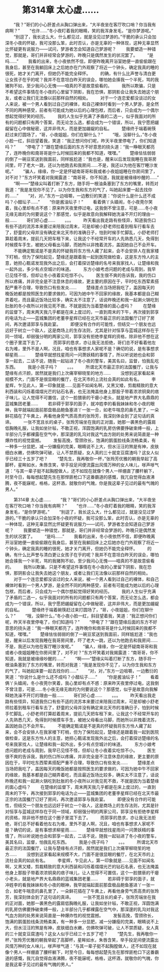 # 　　第314章 太心虚……
　　“我？”哥们的小心肝差点从胸口弹出来，“大半夜坐在客厅吹口哨？你当我有病啊？”
　　“也许……”冬小夜盯着我的眼睛，笑的我浑身发毛，“是你梦游呢。”
　　“别逗了，我长这么大，什么都见过，就是没见过梦游的。”干脆的承认只会加深冬小夜的怀疑，我可没那么笨，此时否认，亦是无辜的一种体现，这种无辜显然比怀疑更有说服力——试问，梦游者怎会知道自己梦游呢？
　　我要塑造一种错觉，那就是，哥们并非经常会梦游的，昨晚只是偶然发生的状况罢了。
　　“是吗……”
　　我看的出来，冬小夜依然不信，即便昨晚离开浴室她便一直偷偷跟在我身后，甚至在我躺回床上之后她亦在门外观察了将近一个钟头，确定我真的睡的很死，她才关门离开，但她仍不能完全释怀。
　　的确，有什么比声誉与清白更让女孩子在乎的呢？我并不在意坦白昨天的误会，哪怕她会揍我一个半死，骂的我猪狗不如，至少我问心无愧——咱真的不是故意偷看的。
　　我所以欺骗，只是不希望这件事情在冬小夜的心里留下阴影，我在恐惧，那阴影会让我失去她这个朋友，或者让我们无法像以前那样自然的相处。
　　对于一个连恋爱都没谈过的女人来说，被一个男人看到过自己的裸体，和自己裸体时看到一个男人梦游，是全然不同的两种感受，前者有可能成为她以后的心理包袱，而后者，只会成为一个偶尔想起觉得好笑的经历。
　　我的人生似乎充满了矛盾的二选一，似乎我面对的所有的问题都只有两个答案，而无论怎么选，都会成为一个错误，所以，我宁愿把龌龊留在心中做秘密，这并非伟大，而是更加龌龊的自私。
　　楚缘终于端着碗筷赶过来打圆场了，“哥，小夜姐姐，你们在聊什么？”
　　“哦，没聊什么，”冬小夜小脸一红，斜目望着我，笑道：“我正想问你们呢，昨天半夜里停电了，你们知道吗？”
　　“停电了？”跟在楚缘后面的东方不好意思的挠头道：“我一睁眼天都亮了，连昨晚你和南哥哥是什么时候回来的我都不知道，嘿嘿。”
　　楚缘怯怯弱弱的倒了一碗豆浆送到我面前，同样尴尬道：“我也是，醒来以后发现我睡在我哥房间里，吓了老大一跳，还以为他跑去和我房间……不是，我还以为他在客厅睡沙发呢。”
　　“骗人，缘缘，你一定是怀疑南哥哥和我或者小夜姐姐睡在你房间里了，对不对？”东方坏笑着对我揭露道：“南哥哥，你不知道，我就是被缘缘吵醒的……”
　　“啊——”楚缘尖叫着打断了东方，随手将一根油条塞到了东方的嘴里，转而对我道：“我是发现你不见了，以为你生我和东方的气了，叫她起床要一起去找你的……”
　　“对，对，”东方一边咀嚼，一边敷衍的笑道：“你说什么是什么还不成吗？小醋坛子……”
　　“你是酱油坛子！”
　　看着俩丫头嬉闹，冬小夜莞尔笑着，我心里却有点不惑：原来昨天夜里停过电，这我倒不曾注意，可是……冬小夜无缘无故的为何要说这个？那感觉，似乎是故意向我解释她洗澡不开灯的理由一般……
　　哥们好心虚……
　　。。。
　　昨天看出我走路有些怪异，知道我伤口有些不适的流苏本来要过来陪我过周末，可是却被小舒老师拉着到租车行看车去了，舒童的父母并没有确定来北天市的准确日子，怕到时候手忙脚乱，小舒老师打算趁着周末，提前几天把车租下来，让我这个不经常开车的人先熟悉几天，免得到时候摸车手生，被她父母看出马脚，而她所以非拽着流苏，盖因她自己不会开车。
　　不能确定甄诺是不是真的怀疑我将东方怜人藏了起来，会不会安排人在我家楼下盯梢，但为了保险起见，楚缘还是跟着我一起到医院做检查，这是东方怜人的主意，她担心甄诺发现我外出之后，会打着探访楚缘的名号来我家找人，让楚缘和我一起外出，多少有点空城计的味道。
　　东方小娘考虑问题的老成与周到，我早已见怪不怪，但却让冬小夜着实吃惊不小。
　　医生很不爽的告诉我，我的伤口所以疼痛，并非完全是不注意休息的缘故，更主要的原因在于，平时吃东西荤素搭配严重不合理，导致伤口有些发炎……
　　楚缘差点当场把我吃了，盖因每天的晚饭她都是按照医生的要求做的，可因为她中午不回家的缘故，我基本都是自己糊弄着吃，而且最近饭场比较多，确实太不注意了，话说昨晚还和我一起涮火锅吃到肚胀的冬小夜所以对我见死不救，不就是因为当着楚缘的面心虚吗？
　　在楚缘的监督下，周末两天我几乎都是在床上度过的，一直到周末的下午，再次接到郭享的电话为止——蓝城集团的老董李星辉已经在北天市最正宗的法国餐厅订好了房间，再次邀请郭享与我赴宴。
　　即便没有合作的可能性，但结交一个朋友也远远好于树立一个敌人，这是商场上的生存法则，尤其是针对恒享与蓝城这样存在于同一领域，却弱强分明的两家公司，郭享没有拒绝李星辉的资格，除非他不想在这个圈子里混下去了。
　　而郭享的恳求，亦让我无法拒绝，哥们总不好看着他左右为难，里外不是人啊，况且，咱也有事想求人家呢不是？确切的说，是有事想求柳星雨……
　　楚缘早就想找星雨问一问萧妖精的事情了，所以听说她也会和郭享一起去，二话不说，随我一起钻进了冬小夜的警车，美其名曰，监督，怕我乱吃东西。
　　我是小孩子吗？
　　。。。
　　所谓北天市最正宗的法国餐厅，让我与楚缘有点汗颜，居然就是我们上次痛宰柳晓笙的地方……
　　没想到这家看起来规模不大，门面不是很显眼的餐厅，在北天市的上流社会真的如此有名。
　　李星辉，乍见此人，第一印象就是……见面不如闻名啊，又黑又矮，剪裁精致的意大利西装和闪烁着熠熠光芒的钻石名表，也无法掩盖他身上那股子带着浓浓铜臭的痞子味儿，让人觉得不可置信，这个一脸猥亵的干瘪小老头，就是地产界大名鼎鼎的蓝城集团老董……
　　若非碍于郭享的面子，就冲姓李的看我妹妹和冬小夜的眼神，我早就端起面前那盘极品鲍鱼塞进丫一张一合，如老牛喘息的鼻孔里了，一朵鲜花插在了牛粪上，再看他身旁气质高贵的张玲芳，我深刻体会到了这句话的真谛。
　　一张不宽且长的桌子，张玲芳端坐在我的正对面，她那一袭黑色的露肩低胸晚礼服，让我如坐针毡，不敢正视，浑圆饱满的乳房仿佛要挣破束缚一般，上半部分几乎都裸露在空气中，那深邃的乳沟对我这气血方刚的处男来说简直是一种爆炸性的视觉震撼。
　　发髻高挽，雪颈欣长，饱满的鹅蛋脸线条流畅柔美，有一种多一分显肥，减一分嫌瘦的完美，眼睛说不上大，但水汪汪的煞是有神，皮肤细白水嫩，仿佛吹弹可破，让人不禁质疑，女人真的三十就变豆腐渣吗？这女人似乎已经三十五岁了吧？
　　“楚先生，我再敬你一杯，”张玲芳优雅的朝我举起了高脚杯，星眸如水，朱唇含笑，举手投足间便流露出风情万种的女人味儿，嗲声嗲气道：“与其一辈子挺不起胸膛做人，还不如现在就像个男人一样绷直了腰杆躺下，时至今日，每每想起楚先生在那悍匪枪口下这番霸道的感慨，我兀自觉得血液沸腾，夜不能寐呢，格格，这杯酒，就敬你的气魄，你是我这辈子见过的最有气魄的男人。”

　　第314章 太心虚……
　　“我？”哥们的小心肝差点从胸口弹出来，“大半夜坐在客厅吹口哨？你当我有病啊？”
　　“也许……”冬小夜盯着我的眼睛，笑的我浑身发毛，“是你梦游呢。”
　　“别逗了，我长这么大，什么都见过，就是没见过梦游的。”干脆的承认只会加深冬小夜的怀疑，我可没那么笨，此时否认，亦是无辜的一种体现，这种无辜显然比怀疑更有说服力——试问，梦游者怎会知道自己梦游呢？
　　我要塑造一种错觉，那就是，哥们并非经常会梦游的，昨晚只是偶然发生的状况罢了。
　　“是吗……”
　　我看的出来，冬小夜依然不信，即便昨晚离开浴室她便一直偷偷跟在我身后，甚至在我躺回床上之后她亦在门外观察了将近一个钟头，确定我真的睡的很死，她才关门离开，但她仍不能完全释怀。
　　的确，有什么比声誉与清白更让女孩子在乎的呢？我并不在意坦白昨天的误会，哪怕她会揍我一个半死，骂的我猪狗不如，至少我问心无愧——咱真的不是故意偷看的。
　　我所以欺骗，只是不希望这件事情在冬小夜的心里留下阴影，我在恐惧，那阴影会让我失去她这个朋友，或者让我们无法像以前那样自然的相处。
　　对于一个连恋爱都没谈过的女人来说，被一个男人看到过自己的裸体，和自己裸体时看到一个男人梦游，是全然不同的两种感受，前者有可能成为她以后的心理包袱，而后者，只会成为一个偶尔想起觉得好笑的经历。
　　我的人生似乎充满了矛盾的二选一，似乎我面对的所有的问题都只有两个答案，而无论怎么选，都会成为一个错误，所以，我宁愿把龌龊留在心中做秘密，这并非伟大，而是更加龌龊的自私。
　　楚缘终于端着碗筷赶过来打圆场了，“哥，小夜姐姐，你们在聊什么？”
　　“哦，没聊什么，”冬小夜小脸一红，斜目望着我，笑道：“我正想问你们呢，昨天半夜里停电了，你们知道吗？”
　　“停电了？”跟在楚缘后面的东方不好意思的挠头道：“我一睁眼天都亮了，连昨晚你和南哥哥是什么时候回来的我都不知道，嘿嘿。”
　　楚缘怯怯弱弱的倒了一碗豆浆送到我面前，同样尴尬道：“我也是，醒来以后发现我睡在我哥房间里，吓了老大一跳，还以为他跑去和我房间……不是，我还以为他在客厅睡沙发呢。”
　　“骗人，缘缘，你一定是怀疑南哥哥和我或者小夜姐姐睡在你房间里了，对不对？”东方坏笑着对我揭露道：“南哥哥，你不知道，我就是被缘缘吵醒的……”
　　“啊——”楚缘尖叫着打断了东方，随手将一根油条塞到了东方的嘴里，转而对我道：“我是发现你不见了，以为你生我和东方的气了，叫她起床要一起去找你的……”
　　“对，对，”东方一边咀嚼，一边敷衍的笑道：“你说什么是什么还不成吗？小醋坛子……”
　　“你是酱油坛子！”
　　看着俩丫头嬉闹，冬小夜莞尔笑着，我心里却有点不惑：原来昨天夜里停过电，这我倒不曾注意，可是……冬小夜无缘无故的为何要说这个？那感觉，似乎是故意向我解释她洗澡不开灯的理由一般……
　　哥们好心虚……
　　。。。
　　昨天看出我走路有些怪异，知道我伤口有些不适的流苏本来要过来陪我过周末，可是却被小舒老师拉着到租车行看车去了，舒童的父母并没有确定来北天市的准确日子，怕到时候手忙脚乱，小舒老师打算趁着周末，提前几天把车租下来，让我这个不经常开车的人先熟悉几天，免得到时候摸车手生，被她父母看出马脚，而她所以非拽着流苏，盖因她自己不会开车。
　　不能确定甄诺是不是真的怀疑我将东方怜人藏了起来，会不会安排人在我家楼下盯梢，但为了保险起见，楚缘还是跟着我一起到医院做检查，这是东方怜人的主意，她担心甄诺发现我外出之后，会打着探访楚缘的名号来我家找人，让楚缘和我一起外出，多少有点空城计的味道。
　　东方小娘考虑问题的老成与周到，我早已见怪不怪，但却让冬小夜着实吃惊不小。
　　医生很不爽的告诉我，我的伤口所以疼痛，并非完全是不注意休息的缘故，更主要的原因在于，平时吃东西荤素搭配严重不合理，导致伤口有些发炎……
　　楚缘差点当场把我吃了，盖因每天的晚饭她都是按照医生的要求做的，可因为她中午不回家的缘故，我基本都是自己糊弄着吃，而且最近饭场比较多，确实太不注意了，话说昨晚还和我一起涮火锅吃到肚胀的冬小夜所以对我见死不救，不就是因为当着楚缘的面心虚吗？
　　在楚缘的监督下，周末两天我几乎都是在床上度过的，一直到周末的下午，再次接到郭享的电话为止——蓝城集团的老董李星辉已经在北天市最正宗的法国餐厅订好了房间，再次邀请郭享与我赴宴。
　　即便没有合作的可能性，但结交一个朋友也远远好于树立一个敌人，这是商场上的生存法则，尤其是针对恒享与蓝城这样存在于同一领域，却弱强分明的两家公司，郭享没有拒绝李星辉的资格，除非他不想在这个圈子里混下去了。
　　而郭享的恳求，亦让我无法拒绝，哥们总不好看着他左右为难，里外不是人啊，况且，咱也有事想求人家呢不是？确切的说，是有事想求柳星雨……
　　楚缘早就想找星雨问一问萧妖精的事情了，所以听说她也会和郭享一起去，二话不说，随我一起钻进了冬小夜的警车，美其名曰，监督，怕我乱吃东西。
　　我是小孩子吗？
　　。。。
　　所谓北天市最正宗的法国餐厅，让我与楚缘有点汗颜，居然就是我们上次痛宰柳晓笙的地方……
　　没想到这家看起来规模不大，门面不是很显眼的餐厅，在北天市的上流社会真的如此有名。
　　李星辉，乍见此人，第一印象就是……见面不如闻名啊，又黑又矮，剪裁精致的意大利西装和闪烁着熠熠光芒的钻石名表，也无法掩盖他身上那股子带着浓浓铜臭的痞子味儿，让人觉得不可置信，这个一脸猥亵的干瘪小老头，就是地产界大名鼎鼎的蓝城集团老董……
　　若非碍于郭享的面子，就冲姓李的看我妹妹和冬小夜的眼神，我早就端起面前那盘极品鲍鱼塞进丫一张一合，如老牛喘息的鼻孔里了，一朵鲜花插在了牛粪上，再看他身旁气质高贵的张玲芳，我深刻体会到了这句话的真谛。
　　一张不宽且长的桌子，张玲芳端坐在我的正对面，她那一袭黑色的露肩低胸晚礼服，让我如坐针毡，不敢正视，浑圆饱满的乳房仿佛要挣破束缚一般，上半部分几乎都裸露在空气中，那深邃的乳沟对我这气血方刚的处男来说简直是一种爆炸性的视觉震撼。
　　发髻高挽，雪颈欣长，饱满的鹅蛋脸线条流畅柔美，有一种多一分显肥，减一分嫌瘦的完美，眼睛说不上大，但水汪汪的煞是有神，皮肤细白水嫩，仿佛吹弹可破，让人不禁质疑，女人真的三十就变豆腐渣吗？这女人似乎已经三十五岁了吧？
　　“楚先生，我再敬你一杯，”张玲芳优雅的朝我举起了高脚杯，星眸如水，朱唇含笑，举手投足间便流露出风情万种的女人味儿，嗲声嗲气道：“与其一辈子挺不起胸膛做人，还不如现在就像个男人一样绷直了腰杆躺下，时至今日，每每想起楚先生在那悍匪枪口下这番霸道的感慨，我兀自觉得血液沸腾，夜不能寐呢，格格，这杯酒，就敬你的气魄，你是我这辈子见过的最有气魄的男人。”
